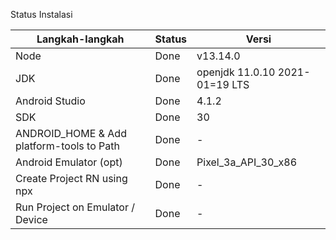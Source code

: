 
Status Instalasi

| Langkah-langkah                           | Status | Versi                       |
| ----------------------------------------- | ------ | --------------------------- |
| Node                                      | Done   | v13.14.0                    |
| JDK                                       | Done   | openjdk 11.0.10 2021-01=19 LTS|
| Android Studio                            | Done   | 4.1.2                       |
| SDK                                       | Done   | 30                          |
| ANDROID_HOME & Add platform-tools to Path | Done   | -                           |
| Android Emulator (opt)                    | Done   | Pixel_3a_API_30_x86         |
| Create Project RN using npx               | Done   | -                           |
| Run Project on Emulator / Device          | Done   | -                           |